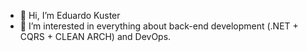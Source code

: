 - 👋 Hi, I’m Eduardo Kuster
- 👀 I’m interested in everything about back-end development (.NET + CQRS + CLEAN ARCH) and DevOps. 




